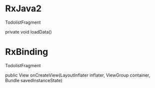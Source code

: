 # RxJava2

TodolistFragment

private void loadData()



# RxBinding

TodolistFragment

 public View onCreateView(LayoutInflater inflater, ViewGroup container,
                             Bundle savedInstanceState)